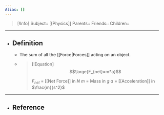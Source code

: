 ```yaml
---
Alias: []
---
```

> [!Info]
> Subject:: [[Physics]]
> Parents:: 
> Friends:: 
> Children:: 
---
- ## Definition
	- The sum of all the [[Force|Forces]] acting on an object.
	- > [!Equation]
	  > $$\large{F_{net}=m*a}$$
	  > 
	  > $F_{net}$ = [[Net Force]] in $N$
	  > $m$ = Mass in $g$
	  > $a$ = [[Acceleration]] in $\frac{m}{s^2}$
---
- ## Reference